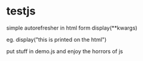 # testjs
simple autorefresher in html form display(**kwargs)

eg. display("this is printed on the html")


put stuff in demo.js and enjoy the horrors of js
